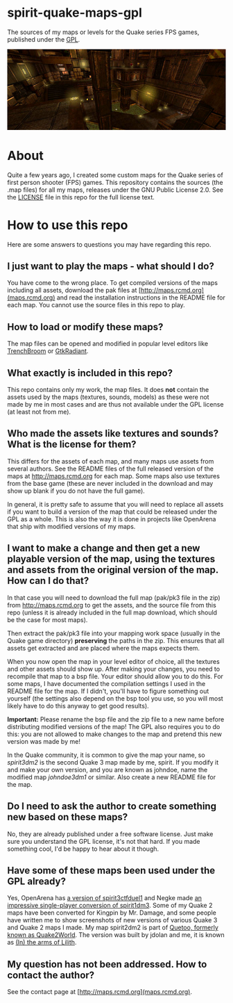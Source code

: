 # spirit-quake-maps-gpl
The sources of my maps or levels for the Quake series FPS games, published under the [GPL](LICENSE).

![quake_maps](./spirit_quake_maps.png?raw=true "Quake maps by spirit")

# About

Quite a few years ago, I created some custom maps for the Quake series of first person shooter (FPS) games. This repository contains the sources (the .map files) for all my maps, releases under the GNU Public License 2.0. See the [LICENSE](LICENSE) file in this repo for the full license text.


# How to use this repo

Here are some answers to questions you may have regarding this repo.


## I just want to play the maps - what should I do?

You have come to the wrong place. To get compiled versions of the maps including all assets, download the pak files at [http://maps.rcmd.org](maps.rcmd.org) and read the installation instructions in the README file for each map. You cannot use the source files in this repo to play.

## How to load or modify these maps?

The map files can be opened and modified in popular level editors like [TrenchBroom](http://kristianduske.com/trenchbroom/) or [GtkRadiant](https://icculus.org/gtkradiant/).

## What exactly is included in this repo?

This repo contains only my work, the map files. It does **not** contain the assets used by the maps (textures, sounds, models) as these were not made by me in most cases and are thus not available under the GPL license (at least not from me).

## Who made the assets like textures and sounds? What is the license for them?

This differs for the assets of each map, and many maps use assets from several authors. See the README files of the full released version of the maps at http://maps.rcmd.org for each map. Some maps also use textures from the base game (these are never included in the download and may show up blank if you do not have the full game).

In general, it is pretty safe to assume that you will need to replace all assets if you want to build a version of the map that could be released under the GPL as a whole. This is also the way it is done in projects like OpenArena that ship with modified versions of my maps.

## I want to make a change and then get a new playable version of the map, using the textures and assets from the original version of the map. How can I do that?

In that case you will need to download the full map (pak/pk3 file in the zip) from http://maps.rcmd.org to get the assets, and the source file from this repo (unless it is already included in the full map download, which should be the case for most maps).

Then extract the pak/pk3 file into your mapping work space (usually in the Quake game directory) **preserving** the paths in the zip. This ensures that all assets get extracted and are placed where the maps expects them.

When you now open the map in your level editor of choice, all the textures and other assets should show up. After making your changes, you need to recompile that map to a bsp file. Your editor should allow you to do this. For some maps, I have documented the compilation settings I used in the README file for the map. If I didn't, you'll have to figure something out yourself (the settings also depend on the bsp tool you use, so you will most likely have to do this anyway to get good results).

**Important:** Please rename the bsp file and the zip file to a new name before distributing modified versions of the map! The GPL also requires you to do this: you are not allowed to make changes to the map and pretend this new version was made by me!

In the Quake community, it is common to give the map your name, so *spirit3dm2* is the second Quake 3 map made by me, spirit. If you modify it and make your own version, and you are known as johndoe, name the modified map *johndoe3dm1* or similar. Also create a new README file for the map.

## Do I need to ask the author to create something new based on these maps?

No, they are already published under a free software license. Just make sure you understand the GPL license, it's not that hard. If you made something cool, I'd be happy to hear about it though.

## Have some of these maps been used under the GPL already?

Yes, OpenArena has [a version of spirit3ctfduel1](http://openarena.wikia.com/wiki/Maps/oa_spirit3) and Negke made [an impressive single-player conversion of spirit1dm3](http://maps.rcmd.org/quake1/spirit1dm3/negke_sp_remix/spirit1dm3sp.zip). Some of my Quake 2 maps have been converted for Kingpin by Mr. Damage, and some people have written me to show screenshots of new versions of various Quake 3 and Quake 2 maps I made. My map spirit2dm2  is part of [Quetoo, formerly known as Quake2World](http://quetoo.org/). The version was built by jdolan and me, it is known as [(In) the arms of Lilith](http://quetoo.org/books/media/arms-lilith-spirit).

## My question has not been addressed. How to contact the author?

See the contact page at [http://maps.rcmd.org](maps.rcmd.org).
